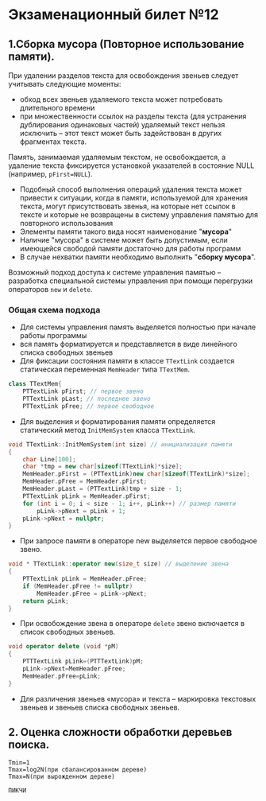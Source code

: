 # Экзаменационный билет №12

## 1.Сборка мусора (Повторное использование памяти).

При удалении разделов текста для освобождения звеньев следует учитывать следующие моменты:

- обход всех звеньев удаляемого текста может потребовать длительного времени
- при множественности ссылок на разделы текста (для устранения дублирования одинаковых частей) удаляемый текст нельзя исключить – этот текст может быть задействован в других фрагментах текста.

Память, занимаемая удаляемым текстом, не освобождается, а удаление текста фиксируется установкой указателей в состояние NULL (например, `pFirst=NULL`).

- Подобный способ выполнения операций удаления текста может привести к ситуации, когда в памяти, используемой для хранения текста, могут присутствовать звенья, на которые нет ссылок в тексте и которые не возвращены в систему управления памятью для повторного использования
- Элементы памяти такого вида носят наименование "**мусора**"
- Наличие "мусора" в системе может быть допустимым, если имеющейся свободой памяти достаточно для работы программ
- В случае нехватки памяти необходимо выполнить "**сборку мусора**".

Возможный подход доступа к системе управления памятью – разработка специальной системы управления при помощи перегрузки операторов `new` и `delete`.

### Общая схема подхода

- Для системы управления память выделяется полностью при начале работы программы
- вся память форматируется и представляется в виде линейного списка свободных звеньев
- Для фиксации состояния памяти в классе `TTextLink` создается статическая переменная `MemHeader` типа `TTextMem`.

```C++
class TTextMem{
    PTTextLink pFirst; // первое звено
    PTTextLink pLast; // последнее звено
    PTTextLink pFree; // первое свободное
```

- Для выделения и форматирования памяти определяется статический метод `InitMemSystem` класса `TTextLink`.

```C++
void TTextLink::InitMemSystem(int size) // инициализация памяти
{
    char Line[100];
    char *tmp = new char[sizeof(TTextLink)*size];
    MemHeader.pFirst = (PTTextLink)new char[sizeof(TTextLink)*size];
    MemHeader.pFree = MemHeader.pFirst;
    MemHeader.pLast = (PTTextLink)tmp + size - 1;
    PTTextLink pLink = MemHeader.pFirst;
    for (int i = 0; i < size - 1; i++, pLink++) // размер памяти
        pLink->pNext = pLink + 1;
    pLink->pNext = nullptr;
}
```

- При запросе памяти в операторе new выделяется первое свободное звено.

```C++
void * TTextLink::operator new(size_t size) // выделение звена
{
    PTTextLink pLink = MemHeader.pFree;
    if (MemHeader.pFree != nullptr)
        MemHeader.pFree = pLink->pNext;
    return pLink;
}
```

- При освобождение звена в операторе `delete` звено включается в список свободных звеньев.

```C++
void operator delete (void *pM)
{
    PTTTextLink pLink=(PTTTextLink)pM;
    pLink->pNext=MemHeader.pFree;
    MemHeader.pFree=pLink;
}
```

- Для различения звеньев «мусора» и текста – маркировка текстовых звеньев и звеньев списка свободных звеньев.

## 2. Оценка сложности обработки деревьев поиска.

```
Тmin=1
Tmax=log2N(при сбалансированном дереве)
Tmax=N(при вырожденном дереве)
```

`ПИКЧИ`

<!-- TODO:
- Add more info -->
